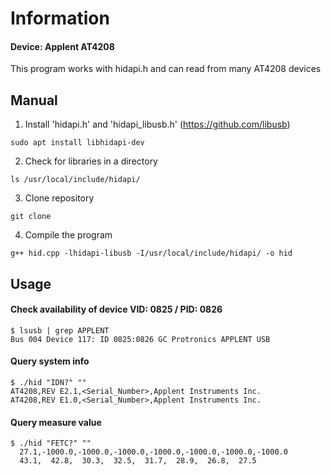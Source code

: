 # Information

#### Device: Applent AT4208

This program works with hidapi.h and can read from many AT4208 devices

## Manual
1. Install 'hidapi.h' and 'hidapi_libusb.h' (https://github.com/libusb)
```
sudo apt install libhidapi-dev
```
2. Check for libraries in a directory
```
ls /usr/local/include/hidapi/
```
3. Clone repository
```
git clone
```
4. Compile the program
```
g++ hid.cpp -lhidapi-libusb -I/usr/local/include/hidapi/ -o hid
```

## Usage
#### Check availability of device VID: 0825 / PID: 0826
```
$ lsusb | grep APPLENT
Bus 004 Device 117: ID 0825:0826 GC Protronics APPLENT USB
```

#### Query system info
```
$ ./hid "IDN?" ""
AT4208,REV E2.1,<Serial_Number>,Applent Instruments Inc.
AT4208,REV E1.0,<Serial_Number>,Applent Instruments Inc.
```

#### Query measure value
```
$ ./hid "FETC?" ""
  27.1,-1000.0,-1000.0,-1000.0,-1000.0,-1000.0,-1000.0,-1000.0
  43.1,  42.8,  30.3,  32.5,  31.7,  28.9,  26.8,  27.5
```
